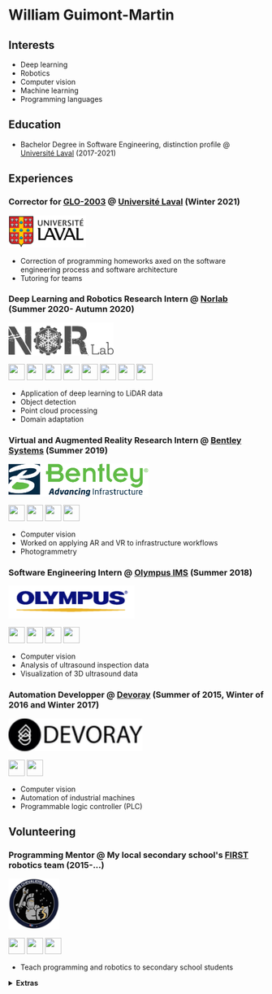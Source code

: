 # William Guimont-Martin

## Interests
- Deep learning
- Robotics
- Computer vision
- Machine learning
- Programming languages

## Education
- Bachelor Degree in Software Engineering, distinction profile @ [Université Laval](https://www.ulaval.ca/) (2017-2021)

## Experiences
### Corrector for [GLO-2003](https://www.ulaval.ca/les-etudes/cours/repertoire/detailsCours/glo-2003-introduction-aux-processus-du-genie-logiciel.html) @ [Université Laval](https://www.ulaval.ca/) (Winter 2021)
<img height="64" src="https://github.com/willGuimont/willGuimont/blob/master/img/ulaval.png" />

- Correction of programming homeworks axed on the software engineering process and software architecture
- Tutoring for teams

### Deep Learning and Robotics Research Intern @ [Norlab](https://norlab.ulaval.ca) (Summer 2020- Autumn 2020)
<img height="64" width="207" src="https://github.com/willGuimont/willGuimont/blob/master/img/norlab.png" />

<img height="32" width="32" src="https://simpleicons.org/icons/python.svg" /> <img height="32" width="32" src="https://simpleicons.org/icons/pytorch.svg" /> <img height="32" width="32" src="https://simpleicons.org/icons/gnubash.svg" /> <img height="32" width="32" src="https://simpleicons.org/icons/linux.svg" /> <img height="32" width="32" src="https://simpleicons.org/icons/vim.svg" /> <img height="32" width="32" src="https://simpleicons.org/icons/mendeley.svg" /> <img height="32" width="32" src="https://simpleicons.org/icons/googlescholar.svg" /> <img height="32" width="32" src="https://simpleicons.org/icons/git.svg" />

- Application of deep learning to LiDAR data
- Object detection
- Point cloud processing
- Domain adaptation

### Virtual and Augmented Reality Research Intern @ [Bentley Systems](https://www.bentley.com/en) (Summer 2019)
<img height="64" width="275" src="https://github.com/willGuimont/willGuimont/blob/master/img/bentley.png" />

<img height="32" width="32" src="https://simpleicons.org/icons/unity.svg" /> <img height="32" width="32" src="https://simpleicons.org/icons/csharp.svg" /> <img height="32" width="32" src="https://simpleicons.org/icons/python.svg" /> <img height="32" width="32" src="https://simpleicons.org/icons/octave.svg" />

- Computer vision
- Worked on applying AR and VR to infrastructure workflows
- Photogrammetry

### Software Engineering Intern @ [Olympus IMS](https://www.olympus-ims.com/en/) (Summer 2018)
<img height="64" width="248" src="https://github.com/willGuimont/willGuimont/blob/master/img/olympus.png" />

<img height="32" width="32" src="https://simpleicons.org/icons/cplusplus.svg" /> <img height="32" width="32" src="https://simpleicons.org/icons/python.svg" /> <img height="32" width="32" src="https://simpleicons.org/icons/csharp.svg" /> <img height="32" width="32" src="https://simpleicons.org/icons/opengl.svg" />

- Computer vision
- Analysis of ultrasound inspection data
- Visualization of 3D ultrasound data

### Automation Developper @ [Devoray](https://www.devoray.com/) (Summer of 2015, Winter of 2016 and Winter 2017)
<img height="64" width="264" src="https://github.com/willGuimont/willGuimont/blob/master/img/devoray.webp" />

<img height="32" width="32" src="https://simpleicons.org/icons/python.svg" /> <img height="32" width="32" src="https://simpleicons.org/icons/cplusplus.svg" />

- Computer vision
- Automation of industrial machines
- Programmable logic controller (PLC)


## Volunteering
### Programming Mentor @ My local secondary school's [FIRST](https://www.firstinspires.org/robotics/frc) robotics team (2015-...)
<img height="100" width="100" src="https://github.com/willGuimont/willGuimont/blob/master/img/chevaliers.jpg" />

<img height="32" width="32" src="https://simpleicons.org/icons/first.svg" /> <img height="32" width="32" src="https://simpleicons.org/icons/probot.svg" /> <img height="32" width="32" src="https://simpleicons.org/icons/java.svg" />

- Teach programming and robotics to secondary school students


<details id="extras">
  <summary><b>Extras</b></summary>
  <ul>
    <li>btw i use arch</li>
    <li>vim > emacs</li>
    <li>js bad</li>
    <li>rust good</li>
    <li>a monad is just a monoid in the category of endofunctors, what's the problem?</li>
  </ul>
</details>
